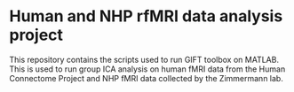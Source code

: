 # Human and NHP rfMRI data analysis project

This repository contains the scripts used to run GIFT toolbox on MATLAB. This is used to run group ICA analysis on human fMRI data from the Human Connectome Project and NHP fMRI data collected by the Zimmermann lab. 
